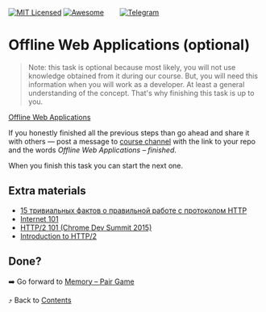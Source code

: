 [![MIT Licensed][icon-mit]][license]
[![Awesome][icon-awesome]][awesome]
&nbsp;&nbsp;&nbsp;&nbsp;&nbsp;&nbsp;
[![Telegram][icon-chat]][chat]

# Offline Web Applications (optional)

> Note: this task is optional because most likely, you will not use knowledge obtained from it during our course. But, you will need this information when you will work as a developer. At least a general understanding of the concept. That's why finishing this task is up to you.

[Offline Web Applications](https://www.udacity.com/course/offline-web-applications--ud899)

If you honestly finished all the previous steps than go ahead and share it with
others — post a message to [course channel][chat] with the link to your repo
and the words _Offline Web Applications – finished_.

When you finish this task you can start the next one.

## Extra materials

- [15 тривиальных фактов о правильной работе с протоколом HTTP](https://habrahabr.ru/company/yandex/blog/265569/)
- [Internet 101](https://www.khanacademy.org/computing/computer-science/internet-intro)
- [HTTP/2 101 (Chrome Dev Summit 2015)](https://www.youtube.com/watch?v=r5oT_2ndjms)
- [Introduction to HTTP/2](https://developers.google.com/web/fundamentals/performance/http2/)

## Done?

➡️ Go forward to [Memory – Pair Game](memory-pair-game.md)

⤴️ Back to [Contents](../contents.md)


[icon-chat]: https://img.shields.io/badge/chat-on%20telegram-blue.svg
[icon-mit]: https://img.shields.io/badge/license-MIT-blue.svg
[icon-awesome]: https://cdn.rawgit.com/sindresorhus/awesome/d7305f38d29fed78fa85652e3a63e154dd8e8829/media/badge.svg

[license]: https://github.com/Kottans/web/blob/master/LICENSE.md
[awesome]: https://github.com/sindresorhus/awesome#front-end-development
[chat]: https://t.me/joinchat/CX8EF1JmLm9IM6J6oy2U7Q
